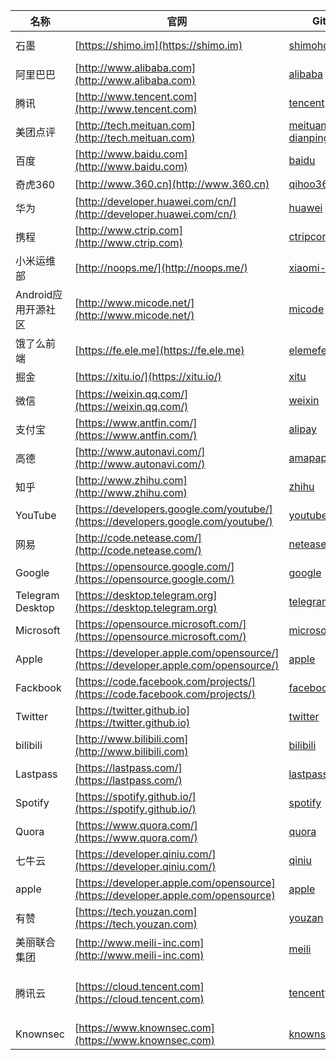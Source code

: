 |名称|官网|Github|招聘|
|--|--|--|--|
|石墨|[https://shimo.im](https://shimo.im)|[shimohq](https://github.com/shimohq)|[https://app.mokahr.com/apply/shimo](https://app.mokahr.com/apply/shimo)|
|阿里巴巴|[http://www.alibaba.com](http://www.alibaba.com)|[alibaba](https://github.com/alibaba)|[https://job.alibaba.com/zhaopin/](https://job.alibaba.com/zhaopin/)|
|腾讯|[http://www.tencent.com](http://www.tencent.com)|[tencent](https://github.com/tencent)|[https://hr.tencent.com/](https://hr.tencent.com/)|
|美团点评|[http://tech.meituan.com](http://tech.meituan.com)|[meituan-dianping](https://github.com/meituan-dianping)|[https://zhaopin.meituan.com/](https://zhaopin.meituan.com/)|
|百度|[http://www.baidu.com](http://www.baidu.com)|[baidu](https://github.com/baidu)|[https://talent.baidu.com/external/baidu/](https://talent.baidu.com/external/baidu/)|
|奇虎360|[http://www.360.cn](http://www.360.cn)|[qihoo360](https://github.com/qihoo360)|[http://hr.360.cn/](http://hr.360.cn/)|
|华为|[http://developer.huawei.com/cn/](http://developer.huawei.com/cn/)|[huawei](https://github.com/Huawei)|[http://career.huawei.com/](http://career.huawei.com/)|
|携程|[http://www.ctrip.com](http://www.ctrip.com)|[ctripcorp](https://github.com/ctripcorp)|[http://campus.ctrip.com/](http://campus.ctrip.com/)|
|小米运维部|[http://noops.me/](http://noops.me/)|[xiaomi-sa](https://github.com/xiaomi-sa)|[http://hr.xiaomi.com/job/list](http://hr.xiaomi.com/job/list)|
|Android应用开源社区|[http://www.micode.net/](http://www.micode.net/)|[micode](https://github.com/MiCode)||
|饿了么前端|[https://fe.ele.me](https://fe.ele.me)|[elemefe](https://github.com/ElemeFE)|[https://campus.ele.me/jobs/](https://campus.ele.me/jobs/)|
|掘金|[https://xitu.io/](https://xitu.io/)|[xitu](https://github.com/xitu)|[https://xitu.io/jobs](https://xitu.io/jobs)|
|微信|[https://weixin.qq.com/](https://weixin.qq.com/)|[weixin](https://github.com/weixin)||
|支付宝|[https://www.antfin.com/](https://www.antfin.com/)|[alipay](https://github.com/alipay)||
|高德|[http://www.autonavi.com/](http://www.autonavi.com/)|[amapapi](https://github.com/amapapi)||
|知乎|[http://www.zhihu.com](http://www.zhihu.com)|[zhihu](https://github.com/zhihu)|[http://zhihu.zhiye.com/](http://zhihu.zhiye.com/)|
|YouTube|[https://developers.google.com/youtube/](https://developers.google.com/youtube/)|[youtube](https://github.com/youtube)||
|网易|[http://code.netease.com/](http://code.netease.com/)|[netease](https://github.com/netease)|[https://hr.163.com/](https://hr.163.com/)|
|Google|[https://opensource.google.com/](https://opensource.google.com/)|[google](https://github.com/google)||
|Telegram Desktop|[https://desktop.telegram.org](https://desktop.telegram.org)|[telegramdesktop](https://github.com/telegramdesktop)||
|Microsoft|[https://opensource.microsoft.com/](https://opensource.microsoft.com/)|[microsoft](https://github.com/microsoft)||
|Apple|[https://developer.apple.com/opensource/](https://developer.apple.com/opensource/)|[apple](https://github.com/apple)||
|Fackbook|[https://code.facebook.com/projects/](https://code.facebook.com/projects/)|[facebook](https://github.com/facebook)||
|Twitter|[https://twitter.github.io](https://twitter.github.io)|[twitter](https://github.com/twitter)||
|bilibili|[http://www.bilibili.com](http://www.bilibili.com)|[bilibili](https://github.com/bilibili)|[https://www.bilibili.com/html/join-list.html](https://www.bilibili.com/html/join-list.html)|
|Lastpass|[https://lastpass.com/](https://lastpass.com/)|[lastpass](https://github.com/lastpass)||
|Spotify|[https://spotify.github.io/](https://spotify.github.io/)|[spotify](https://github.com/spotify)||
|Quora|[https://www.quora.com/](https://www.quora.com/)|[quora](https://github.com/quora)||
|七牛云|[https://developer.qiniu.com/](https://developer.qiniu.com/)|[qiniu](https://github.com/qiniu/)|[https://career.qiniu.com/](https://career.qiniu.com/)|
|apple|[https://developer.apple.com/opensource](https://developer.apple.com/opensource)|[apple](https://github.com/apple)|[https://www.apple.com/jobs/cn/](https://www.apple.com/jobs/cn/)|
|有赞|[https://tech.youzan.com](https://tech.youzan.com)|[youzan](https://github.com/youzan)|[https://job.youzan.com/](https://job.youzan.com/)|
|美丽联合集团|[http://www.meili-inc.com](http://www.meili-inc.com)|[meili](https://github.com/meili)|[http://job.mogujie.com](http://job.mogujie.com)|
|腾讯云|[https://cloud.tencent.com](https://cloud.tencent.com)|[tencentyun](https://github.com/tencentyun)|[https://hr.tencent.com/position.php?keywords=%E8%85%BE%E8%AE%AF%E4%BA%91](https://hr.tencent.com/position.php?keywords=%E8%85%BE%E8%AE%AF%E4%BA%91)|
|Knownsec|[https://www.knownsec.com](https://www.knownsec.com)|[knownsec](https://github.com/knownsec)|[https://www.knownsec.com/#/jobs](https://www.knownsec.com/#/jobs)|